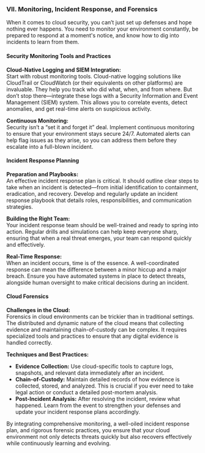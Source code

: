 ### VII. Monitoring, Incident Response, and Forensics

When it comes to cloud security, you can’t just set up defenses and hope nothing ever happens. You need to monitor your environment constantly, be prepared to respond at a moment's notice, and know how to dig into incidents to learn from them.

#### Security Monitoring Tools and Practices

**Cloud-Native Logging and SIEM Integration:**  
Start with robust monitoring tools. Cloud-native logging solutions like CloudTrail or CloudWatch (or their equivalents on other platforms) are invaluable. They help you track who did what, when, and from where. But don’t stop there—integrate these logs with a Security Information and Event Management (SIEM) system. This allows you to correlate events, detect anomalies, and get real-time alerts on suspicious activity.

**Continuous Monitoring:**  
Security isn’t a “set it and forget it” deal. Implement continuous monitoring to ensure that your environment stays secure 24/7. Automated alerts can help flag issues as they arise, so you can address them before they escalate into a full-blown incident.

#### Incident Response Planning

**Preparation and Playbooks:**  
An effective incident response plan is critical. It should outline clear steps to take when an incident is detected—from initial identification to containment, eradication, and recovery. Develop and regularly update an incident response playbook that details roles, responsibilities, and communication strategies.

**Building the Right Team:**  
Your incident response team should be well-trained and ready to spring into action. Regular drills and simulations can help keep everyone sharp, ensuring that when a real threat emerges, your team can respond quickly and effectively.

**Real-Time Response:**  
When an incident occurs, time is of the essence. A well-coordinated response can mean the difference between a minor hiccup and a major breach. Ensure you have automated systems in place to detect threats, alongside human oversight to make critical decisions during an incident.

#### Cloud Forensics

**Challenges in the Cloud:**  
Forensics in cloud environments can be trickier than in traditional settings. The distributed and dynamic nature of the cloud means that collecting evidence and maintaining chain-of-custody can be complex. It requires specialized tools and practices to ensure that any digital evidence is handled correctly.

**Techniques and Best Practices:**

- **Evidence Collection:** Use cloud-specific tools to capture logs, snapshots, and relevant data immediately after an incident.
- **Chain-of-Custody:** Maintain detailed records of how evidence is collected, stored, and analyzed. This is crucial if you ever need to take legal action or conduct a detailed post-mortem analysis.
- **Post-Incident Analysis:** After resolving the incident, review what happened. Learn from the event to strengthen your defenses and update your incident response plans accordingly.

By integrating comprehensive monitoring, a well-oiled incident response plan, and rigorous forensic practices, you ensure that your cloud environment not only detects threats quickly but also recovers effectively while continuously learning and evolving.